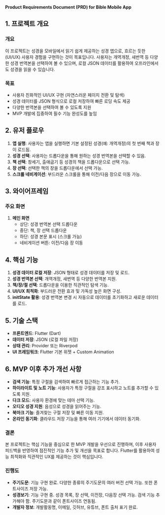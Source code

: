 **Product Requirements Document (PRD) for Bible Mobile App**

## 1. 프로젝트 개요
### 개요
이 프로젝트는 성경을 모바일에서 읽기 쉽게 제공하는 성경 앱으로, 흐르는 듯한(UI/UX) 사용자 경험을 구현하는 것이 목표입니다. 사용자는 개역개정, 새번역 등 다양한 성경 번역본을 선택하여 볼 수 있으며, 로컬 JSON 데이터를 활용하여 오프라인에서도 성경을 읽을 수 있습니다.

### 목표
- 사용자 친화적인 UI/UX 구현 (자연스러운 페이지 전환 및 탐색)
- 성경 데이터를 JSON 형식으로 로컬 저장하여 빠른 로딩 속도 제공
- 다양한 번역본을 선택하여 볼 수 있도록 지원
- MVP 개발에 집중하여 필수 기능 완성도를 높임

## 2. 유저 플로우
1. **앱 실행**: 사용자는 앱을 실행하면 기본 설정된 성경(예: 개역개정)의 첫 번째 책과 장이 로드됨.
2. **성경 선택**: 사용자는 드롭다운을 통해 원하는 성경 번역본을 선택할 수 있음.
3. **책 선택**: 창세기, 출애굽기 등 성경의 책을 드롭다운으로 선택 가능.
4. **장 선택**: 선택한 책의 장을 드롭다운에서 선택 가능.
5. **스크롤 네비게이션**: 부드러운 스크롤을 통해 이전/다음 장으로 이동 가능.

## 3. 와이어프레임
### 주요 화면
1. **메인 화면**
   - 상단: 성경 번역본 선택 드롭다운
   - 중단: 책, 장 선택 드롭다운
   - 하단: 성경 본문 표시 (스크롤 가능)
   - 네비게이션 버튼: 이전/다음 장 이동

## 4. 핵심 기능
1. **성경 데이터 로컬 저장**: JSON 형태로 성경 데이터를 저장 및 로드.
2. **성경 번역본 선택**: 개역개정, 새번역 등 다양한 번역본 지원.
3. **책/장/절 선택**: 드롭다운을 이용한 직관적인 탐색 기능.
4. **UI/UX 최적화**: 부드러운 전환 효과 및 가독성 높은 화면 구성.
5. **initState 활용**: 성경 번역본 변경 시 자동으로 데이터를 초기화하고 새로운 데이터를 로드.

## 5. 기술 스택
- **프론트엔드**: Flutter (Dart)
- **데이터 저장**: JSON (로컬 파일 저장)
- **상태 관리**: Provider 또는 Riverpod
- **UI 프레임워크**: Flutter 기본 위젯 + Custom Animation

## 6. MVP 이후 추가 개선 사항
- **검색 기능**: 특정 구절을 검색하여 빠르게 접근하는 기능 추가.
- **하이라이트 및 노트 기능**: 사용자가 특정 구절을 강조 표시하고 노트를 추가할 수 있도록 지원.
- **다크 모드**: 사용자 환경에 맞는 테마 선택 기능.
- **오디오 성경 지원**: 음성으로 성경을 읽어주는 기능.
- **북마크 기능**: 즐겨찾는 구절 저장 및 빠른 이동 지원.
- **온라인 동기화**: 클라우드 저장 기능을 통해 여러 기기에서 데이터 동기화.

### 결론
본 프로젝트는 핵심 기능을 중심으로 한 MVP 개발을 우선으로 진행하며, 이후 사용자 피드백을 반영하여 점진적인 기능 추가 및 개선을 목표로 합니다. Flutter를 활용하여 성능 최적화와 직관적인 UX를 제공하는 것이 핵심입니다.

### 진행도

- **주기도문**: 기능 구현 완료. 다양한 종류의 주기도문의 여러 버전 선택 가능. 또한 폰트사이즈 저장 가능.
- **성경보기**: 기능 구현 중. 성경 목록, 장 선택, 이전장, 다음장 선택 가능. 검색 기능 추가해야 함. 주기도문과 같이 폰트사이즈 연동됨.
- **개발자 정보**: 개발활동명, 이메일, 깃허브, 유튜브, 폰트 출처 표기 완료.